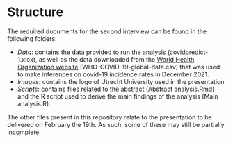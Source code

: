 # Structure

The required documents for the second interview can be found in the following folders:

- *Data*: contains the data provided to run the analysis (covidpredict-1.xlsx), as well as the data downloaded from the [World Health Organization website](https://data.who.int/dashboards/covid19/data?n=c) (WHO-COVID-19-global-data.csv) that was used to make inferences on covid-19 incidence rates in December 2021.
- *Images*: contains the logo of Utrecht University used in the presentation.
- *Scripts*: contains files related to the abstract (Abstract analysis.Rmd) and the R script used to derive the main findings of the analysis (Main analysis.R).

The other files present in this repository relate to the presentation to be delivered on February the 19th. As such, some of these may still be partially incomplete.
